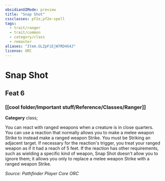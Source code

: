 ```yaml
---
obsidianUIMode: preview
title: "Snap Shot"
cssclasses: pf2e,pf2e-spell
tags:
  - trait/ranger
  - trait/common
  - category/class
  - remaster
aliases: "Item.GLZpFiEjW7RD4G4J"
license: ORC
---
```

# Snap Shot
## Feat 6
### [[cool folder/Important stuff/Reference/Classes/Ranger]]

**Category** class; 




You can react with ranged weapons when a creature is in close quarters. You can use a reaction that normally allows you to make a melee weapon Strike to instead make a ranged weapon Strike. You must be Striking an adjacent target. If necessary for the reaction's trigger, you treat your ranged weapon as if it had a reach of 5 feet. If the reaction has other requirements, such as wielding a specific kind of weapon, Snap Shot doesn't allow you to ignore them; it allows you only to replace a melee weapon Strike with a ranged weapon Strike.

*Source: Pathfinder Player Core*
*ORC*